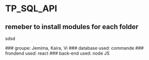 # TP_SQL_API

## remeber to install modules for each folder
<p>sdsd</p>
### groupe: Jemima, Kaira, Vi
### database used: commande
### frondend used: react
### back-end used: node JS
